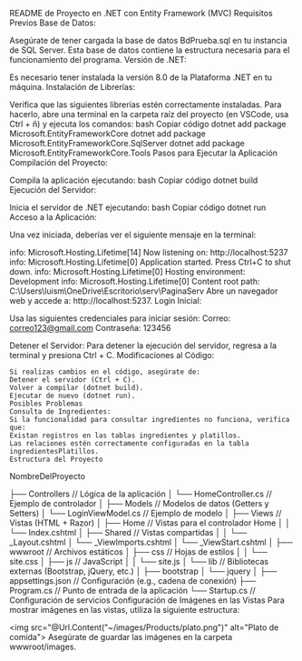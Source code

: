 README de Proyecto en .NET con Entity Framework (MVC)
Requisitos Previos
Base de Datos:

Asegúrate de tener cargada la base de datos BdPrueba.sql en tu instancia de SQL Server. Esta base de datos contiene la estructura necesaria para el funcionamiento del programa.
Versión de .NET:

Es necesario tener instalada la versión 8.0 de la Plataforma .NET en tu máquina.
Instalación de Librerías:

Verifica que las siguientes librerías estén correctamente instaladas. Para hacerlo, abre una terminal en la carpeta raíz del proyecto (en VSCode, usa Ctrl + ñ) y ejecuta los comandos:
bash
Copiar código
dotnet add package Microsoft.EntityFrameworkCore
dotnet add package Microsoft.EntityFrameworkCore.SqlServer
dotnet add package Microsoft.EntityFrameworkCore.Tools
Pasos para Ejecutar la Aplicación
Compilación del Proyecto:

Compila la aplicación ejecutando:
bash
Copiar código
dotnet build
Ejecución del Servidor:

Inicia el servidor de .NET ejecutando:
bash
Copiar código
dotnet run
Acceso a la Aplicación:

Una vez iniciada, deberías ver el siguiente mensaje en la terminal:

info: Microsoft.Hosting.Lifetime[14]
    Now listening on: http://localhost:5237
info: Microsoft.Hosting.Lifetime[0]
    Application started. Press Ctrl+C to shut down.
info: Microsoft.Hosting.Lifetime[0]
    Hosting environment: Development
info: Microsoft.Hosting.Lifetime[0]
    Content root path: C:\Users\luism\OneDrive\Escritorio\serv\PaginaServ
Abre un navegador web y accede a: http://localhost:5237.
Login Inicial:

Usa las siguientes credenciales para iniciar sesión:
    Correo: correo123@gmail.com
    Contraseña: 123456

Detener el Servidor:
Para detener la ejecución del servidor, regresa a la terminal y presiona Ctrl + C.
Modificaciones al Código:

    Si realizas cambios en el código, asegúrate de:
    Detener el servidor (Ctrl + C).
    Volver a compilar (dotnet build).
    Ejecutar de nuevo (dotnet run).
    Posibles Problemas
    Consulta de Ingredientes:
    Si la funcionalidad para consultar ingredientes no funciona, verifica que:
    Existan registros en las tablas ingredientes y platillos.
    Las relaciones estén correctamente configuradas en la tabla ingredientesPlatillos.
    Estructura del Proyecto

NombreDelProyecto

├── Controllers                // Lógica de la aplicación
│   └── HomeController.cs      // Ejemplo de controlador
│
├── Models                     // Modelos de datos (Getters y Setters)
│   └── LoginViewModel.cs      // Ejemplo de modelo
│
├── Views                      // Vistas (HTML + Razor)
│   ├── Home                   // Vistas para el controlador Home
│   │   └── Index.cshtml
│   ├── Shared                 // Vistas compartidas
│   │   └── _Layout.cshtml
│   └── _ViewImports.cshtml
│   └── _ViewStart.cshtml
│
├── wwwroot                    // Archivos estáticos
│   ├── css                    // Hojas de estilos
│   │   └── site.css
│   ├── js                     // JavaScript
│   │   └── site.js
│   └── lib                    // Bibliotecas externas (Bootstrap, jQuery, etc.)
│       ├── bootstrap
│       └── jquery
│
├── appsettings.json           // Configuración (e.g., cadena de conexión)
├── Program.cs                 // Punto de entrada de la aplicación
└── Startup.cs                 // Configuración de servicios
Configuración de Imágenes en las Vistas
Para mostrar imágenes en las vistas, utiliza la siguiente estructura:


<img src="@Url.Content("~/images/Products/plato.png")" alt="Plato de comida">
Asegúrate de guardar las imágenes en la carpeta wwwroot/images.